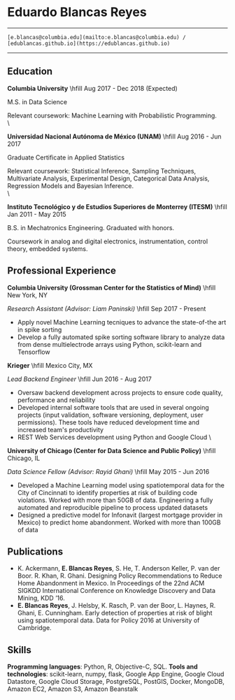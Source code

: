 
Eduardo Blancas Reyes
=====================

------------------------------------------------------------------------------
    [e.blancas@columbia.edu](mailto:e.blancas@columbia.edu) / [edublancas.github.io](https://edublancas.github.io)
------------------------------------------------------------------------------

Education
---------

**Columbia University** \hfill  Aug 2017 - Dec 2018 (Expected)

M.S. in Data Science

Relevant coursework: Machine Learning with Probabilistic Programming.
\
\

**Universidad Nacional Autónoma de México (UNAM)** \hfill Aug 2016 - Jun 2017

Graduate Certificate in Applied Statistics 

Relevant coursework: Statistical Inference, Sampling Techniques, Multivariate Analysis, Experimental Design, Categorical Data Analysis, Regression Models and Bayesian Inference.
\
\

**Instituto Tecnológico y de Estudios Superiores de Monterrey (ITESM)** \hfill Jan 2011 - May 2015

B.S. in Mechatronics Engineering. Graduated with honors.

Coursework in analog and digital electronics, instrumentation, control theory, embedded systems.

Professional Experience
-----------------------

**Columbia University (Grossman Center for the Statistics of Mind)** \hfill New York, NY

*Research Assistant (Advisor: Liam Paninski)* \hfill Sep 2017 - Present

* Apply novel Machine Learning tecniques to advance the state-of-the art in spike sorting
* Develop a fully automated spike sorting software library to analyze data from dense multielectrode arrays using Python, scikit-learn and Tensorflow

**Krieger** \hfill Mexico City, MX

*Lead Backend Engineer* \hfill Jun 2016 - Aug 2017

* Oversaw backend development across projects to ensure code quality, performance and reliability
* Developed internal software tools that are used in several ongoing projects (input validation, software versioning, deployment, user permissions). These tools have reduced development time and increased team's productivity
* REST Web Services development using Python and Google Cloud
\

**University of Chicago (Center for Data Science and Public Policy)** \hfill Chicago, IL

*Data Science Fellow (Advisor: Rayid Ghani)* \hfill May 2015 - Jun 2016


* Developed a Machine Learning model using spatiotemporal data for the City of Cincinnati to identify properties at risk of building code violations. Worked with more than 50GB of data. Engineering a fully automated and reproducible pipeline to process updated datasets
* Designed a predictive model for Infonavit (largest mortgage provider in Mexico) to predict home abandonment. Worked with more than 100GB of data

Publications
------------

-   K. Ackermann, **E. Blancas Reyes**, S. He, T. Anderson Keller, P. van der Boor. R. Khan, R. Ghani. Designing Policy Recommendations to Reduce Home Abandonment in Mexico. In Proceedings of the 22nd ACM SIGKDD International Conference on Knowledge Discovery and Data Mining, KDD ’16.
-   **E. Blancas Reyes**, J. Helsby, K. Rasch, P. van der Boor, L. Haynes, R. Ghani, E. Cunningham. Early detection of properties at risk of blight using spatiotemporal data. Data for Policy 2016 at University of Cambridge.

Skills
------

**Programming languages**: Python, R, Objective-C, SQL. **Tools and technologies**: scikit-learn, numpy, flask, Google App Engine, Google Cloud Datastore, Google Cloud Storage, PostgreSQL, PostGIS, Docker, MongoDB, Amazon EC2, Amazon S3, Amazon Beanstalk
